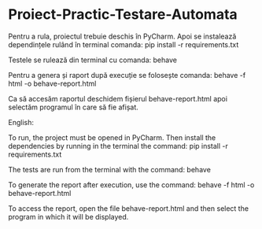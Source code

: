 # Proiect-Practic-Testare-Automata

Pentru a rula, proiectul trebuie deschis în PyCharm. Apoi se instalează dependințele rulând în terminal comanda: pip install -r requirements.txt

Testele se rulează din terminal cu comanda: behave

Pentru a genera și raport după execuție se folosește comanda: behave -f html -o behave-report.html

Ca să accesăm raportul deschidem fișierul behave-report.html apoi selectăm programul în care să fie afișat.

English:

To run, the project must be opened in PyCharm. Then install the dependencies by running in the terminal the command: pip install -r requirements.txt

The tests are run from the terminal with the command: behave

To generate the report after execution, use the command: behave -f html -o behave-report.html

To access the report, open the file behave-report.html and then select the program in which it will be displayed.

